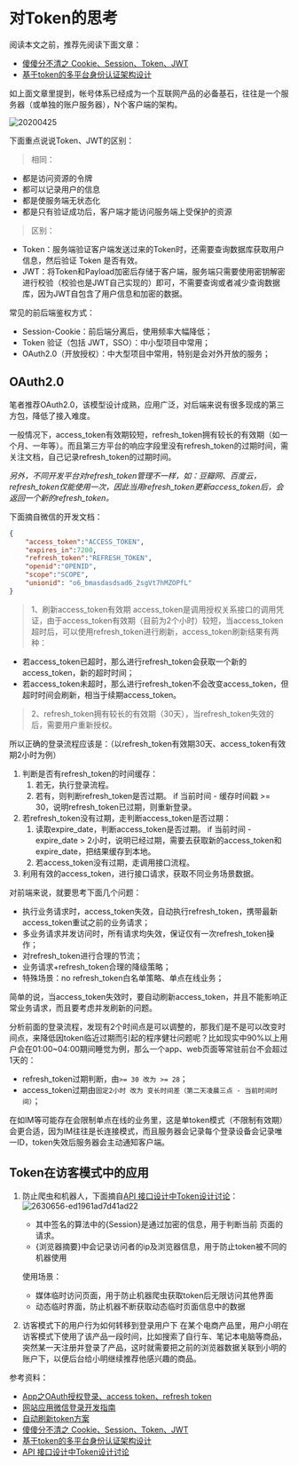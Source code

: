 # 对Token的思考

阅读本文之前，推荐先阅读下面文章：
* [傻傻分不清之 Cookie、Session、Token、JWT](https://juejin.im/post/5e055d9ef265da33997a42cc)
* [基于token的多平台身份认证架构设计](https://www.cnblogs.com/beer/p/6029861.html)

如上面文章里提到，帐号体系已经成为一个互联网产品的必备基石，往往是一个服务器（或单独的账户服务器），N个客户端的架构。

![20200425](https://cdn.jsdelivr.net/gh/stelalae/oss@master/files/2020/05/14/s8RUis.png)

下面重点说说Token、JWT的区别：

> 相同：
* 都是访问资源的令牌
* 都可以记录用户的信息
* 都是使服务端无状态化
* 都是只有验证成功后，客户端才能访问服务端上受保护的资源

> 区别：
* Token：服务端验证客户端发送过来的Token时，还需要查询数据库获取用户信息，然后验证 Token 是否有效。
* JWT：将Token和Payload加密后存储于客户端，服务端只需要使用密钥解密进行校验（校验也是JWT自己实现的）即可，不需要查询或者减少查询数据库，因为JWT自包含了用户信息和加密的数据。

常见的前后端鉴权方式：
* Session-Cookie：前后端分离后，使用频率大幅降低；
* Token 验证（包括 JWT，SSO）：中小型项目中常用；
* OAuth2.0（开放授权）：中大型项目中常用，特别是会对外开放的服务；

## OAuth2.0

笔者推荐OAuth2.0，该模型设计成熟，应用广泛，对后端来说有很多现成的第三方包，降低了接入难度。

一般情况下，access_token有效期较短，refresh_token拥有较长的有效期（如一个月、一年等）。而且第三方平台的响应字段里没有refresh_token的过期时间，需关注文档，自己记录refresh_token的过期时间。

*另外，不同开发平台对refresh_token管理不一样，如：豆瓣网、百度云，refresh_token仅能使用一次，因此当用refresh_token更新access_token后，会返回一个新的refresh_token。*

下面摘自微信的开发文档：

```JSON
{ 
    "access_token":"ACCESS_TOKEN", 
    "expires_in":7200, 
    "refresh_token":"REFRESH_TOKEN",
    "openid":"OPENID", 
    "scope":"SCOPE",
    "unionid": "o6_bmasdasdsad6_2sgVt7hMZOPfL"
}
```
> 1、刷新access_token有效期
access_token是调用授权关系接口的调用凭证，由于access_token有效期（目前为2个小时）较短，当access_token超时后，可以使用refresh_token进行刷新，access_token刷新结果有两种：
* 若access_token已超时，那么进行refresh_token会获取一个新的access_token，新的超时时间；
* 若access_token未超时，那么进行refresh_token不会改变access_token，但超时时间会刷新，相当于续期access_token。

> 2、refresh_token拥有较长的有效期（30天），当refresh_token失效的后，需要用户重新授权。

所以正确的登录流程应该是：（以refresh_token有效期30天、access_token有效期2小时为例）
1. 判断是否有refresh_token的时间缓存：
    1. 若无，执行登录流程。
    2. 若有，则判断refresh_token是否过期。
    if 当前时间 - 缓存时间戳 >= 30，说明refresh_token已过期，则重新登录。
2. 若refresh_token没有过期，走判断access_token是否过期：
    1. 读取expire_date，判断access_token是否过期。
    if 当前时间 - expire_date > 2小时，说明已经过期，需要去获取新的access_token和expire_date，把结果缓存到本地。
    2. 若access_token没有过期，走调用接口流程。
3. 利用有效的access_token，进行接口请求，获取不同业务场景数据。

对前端来说，就要思考下面几个问题：
* 执行业务请求时，access_token失效，自动执行refresh_token，携带最新access_token重试之前的业务请求；
* 多业务请求并发访问时，所有请求均失效，保证仅有一次refresh_token操作；
* 对refresh_token进行合理的节流；
* 业务请求+refresh_token合理的降级策略；
* 特殊场景：no refresh_token白名单策略、单点在线业务；

简单的说，当access_token失效时，要自动刷新access_token，并且不能影响正常业务请求，而且要考虑并发刷新的问题。

分析前面的登录流程，发现有2个时间点是可以调整的，那我们是不是可以改变时间点，来降低因token临近过期而引起的程序健壮问题呢？比如现实中90%以上用户会在01:00~04:00期间睡觉为例，那么一个app、web页面等常驻前台不会超过1天的：
* refresh_token过期判断，由`>= 30 改为 >= 28`；
* access_token过期由`固定2小时 改为 变长时间差（第二天凌晨三点 - 当前时间时间）`；

在如IM等可能存在会限制单点在线的业务里，这是单token模式（不限制有效期）会更合适，因为IM往往是长连接模式，而且服务器会记录每个登录设备会记录唯一ID，token失效后服务器会主动通知客户端。

## Token在访客模式中的应用

1. 防止爬虫和机器人，下面摘自[API 接口设计中Token设计讨论](https://www.jianshu.com/p/9fdcfd950292)：
![2630656-ed1961ad7d41ad22](https://cdn.jsdelivr.net/gh/stelalae/oss@master/files/2020/05/14/yr9aGu.png)

    * 其中签名的算法中的{Session}是通过加密的信息，用于判断当前 页面的请求。
    * {浏览器摘要}中会记录访问者的ip及浏览器信息，用于防止token被不同的机器使用

    使用场景：
    * 媒体临时访问页面，用于防止机器爬虫获取token后无限访问其他界面
    * 动态临时界面，防止机器不断获取动态临时页面信息中的数据

2. 访客模式下的用户行为如何转移到登录用户下
在某个电商产品里，用户小明在访客模式下使用了该产品一段时间，比如搜索了自行车、笔记本电脑等商品，突然某一天注册并登录了产品，这时就需要把之前的浏览器数据关联到小明的账户下，以便后台给小明继续推荐他感兴趣的商品。


参考资料：
* [App之OAuth授权登录、access token、refresh token](https://blog.csdn.net/LVXIANGAN/article/details/78020674)
* [网站应用微信登录开发指南](https://developers.weixin.qq.com/doc/oplatform/Website_App/WeChat_Login/Wechat_Login.html)
* [自动刷新token方案](https://juejin.im/post/5b56bbdcf265da0f8524f094)
* [傻傻分不清之 Cookie、Session、Token、JWT](https://juejin.im/post/5e055d9ef265da33997a42cc)
* [基于token的多平台身份认证架构设计](https://www.cnblogs.com/beer/p/6029861.html)
* [API 接口设计中Token设计讨论](https://www.jianshu.com/p/9fdcfd950292)